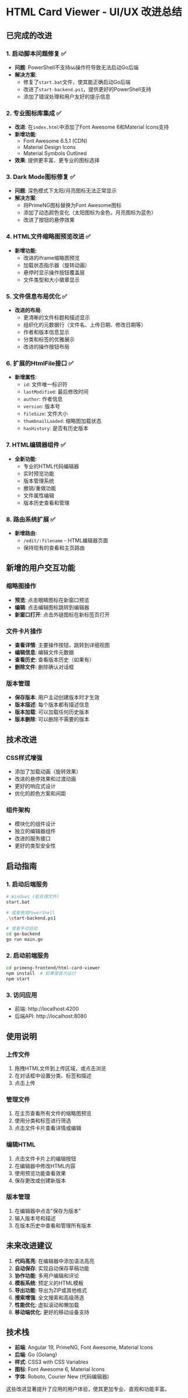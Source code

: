 # HTML Card Viewer - UI/UX 改进总结

## 已完成的改进

### 1. 启动脚本问题修复 ✅
- **问题**: PowerShell不支持`&&`操作符导致无法启动Go后端
- **解决方案**:
  - 修复了`start.bat`文件，使其能正确启动Go后端
  - 改进了`start-backend.ps1`，提供更好的PowerShell支持
  - 添加了错误处理和用户友好的提示信息

### 2. 专业图标库集成 ✅
- **改进**: 在`index.html`中添加了Font Awesome 6和Material Icons支持
- **新增功能**:
  - Font Awesome 6.5.1 (CDN)
  - Material Design Icons
  - Material Symbols Outlined
- **效果**: 提供更丰富、更专业的图标选择

### 3. Dark Mode图标修复 ✅
- **问题**: 深色模式下太阳/月亮图标无法正常显示
- **解决方案**:
  - 将PrimeNG图标替换为Font Awesome图标
  - 添加了动态颜色变化（太阳图标为金色，月亮图标为蓝色）
  - 改进了按钮的悬停效果

### 4. HTML文件缩略图预览改进 ✅
- **新增功能**:
  - 改进的iframe缩略图预览
  - 加载状态指示器（旋转动画）
  - 悬停时显示操作按钮覆盖层
  - 文件类型和大小徽章显示

### 5. 文件信息布局优化 ✅
- **改进的布局**:
  - 更清晰的文件标题和描述显示
  - 组织化的元数据行（文件名、上传日期、修改日期等）
  - 作者和版本信息显示
  - 分类和标签的优雅展示
  - 改进的操作按钮布局

### 6. 扩展的HtmlFile接口 ✅
- **新增属性**:
  - `id`: 文件唯一标识符
  - `lastModified`: 最后修改时间
  - `author`: 作者信息
  - `version`: 版本号
  - `fileSize`: 文件大小
  - `thumbnailLoaded`: 缩略图加载状态
  - `hasHistory`: 是否有历史版本

### 7. HTML编辑器组件 ✅
- **全新功能**:
  - 专业的HTML代码编辑器
  - 实时预览功能
  - 版本管理系统
  - 撤销/重做功能
  - 文件属性编辑
  - 版本历史查看和管理

### 8. 路由系统扩展 ✅
- **新增路由**:
  - `/edit/:filename` - HTML编辑器页面
  - 保持现有的查看和主页路由

## 新增的用户交互功能

### 缩略图操作
- **预览**: 点击眼睛图标在新窗口预览
- **编辑**: 点击编辑图标跳转到编辑器
- **新窗口打开**: 点击外链图标在新标签页打开

### 文件卡片操作
- **查看详情**: 主要操作按钮，跳转到详细视图
- **编辑信息**: 编辑文件元数据
- **查看历史**: 查看版本历史（如果有）
- **删除文件**: 删除确认对话框

### 版本管理
- **保存版本**: 用户主动创建版本时才生效
- **版本描述**: 每个版本都有描述信息
- **版本加载**: 可以加载任何历史版本
- **版本删除**: 可以删除不需要的版本

## 技术改进

### CSS样式增强
- 添加了加载动画（旋转效果）
- 改进的悬停效果和过渡动画
- 更好的响应式设计
- 优化的颜色方案和间距

### 组件架构
- 模块化的组件设计
- 独立的编辑器组件
- 改进的服务接口
- 更好的类型安全性

## 启动指南

### 1. 启动后端服务
```bash
# Windows (批处理文件)
start.bat

# 或者使用PowerShell
.\start-backend.ps1

# 或者手动启动
cd go-backend
go run main.go
```

### 2. 启动前端服务
```bash
cd primeng-frontend/html-card-viewer
npm install  # 如果是首次运行
npm start
```

### 3. 访问应用
- 前端: http://localhost:4200
- 后端API: http://localhost:8080

## 使用说明

### 上传文件
1. 拖拽HTML文件到上传区域，或点击浏览
2. 在对话框中设置分类、标签和描述
3. 点击上传

### 管理文件
1. 在主页查看所有文件的缩略图预览
2. 使用分类和标签进行筛选
3. 点击文件卡片查看详情或编辑

### 编辑HTML
1. 点击文件卡片上的编辑按钮
2. 在编辑器中修改HTML内容
3. 使用预览功能查看效果
4. 保存更改或创建新版本

### 版本管理
1. 在编辑器中点击"保存为版本"
2. 输入版本号和描述
3. 在版本历史中查看和管理所有版本

## 未来改进建议

1. **代码高亮**: 在编辑器中添加语法高亮
2. **自动保存**: 实现自动保存草稿功能
3. **协作功能**: 多用户编辑和评论
4. **模板系统**: 预定义的HTML模板
5. **导出功能**: 导出为ZIP或其他格式
6. **搜索增强**: 全文搜索和高级筛选
7. **性能优化**: 虚拟滚动和懒加载
8. **移动端优化**: 更好的移动设备支持

## 技术栈

- **前端**: Angular 19, PrimeNG, Font Awesome, Material Icons
- **后端**: Go (Golang)
- **样式**: CSS3 with CSS Variables
- **图标**: Font Awesome 6, Material Icons
- **字体**: Roboto, Courier New (代码编辑器)

这些改进显著提升了应用的用户体验，使其更加专业、直观和功能丰富。